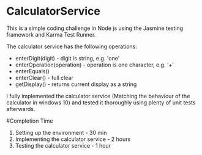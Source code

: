 # CalculatorService

This is a simple coding challenge in Node js using the Jasmine testing framework and Karma Test Runner.

The calculator service has the following operations:

- enterDigit(digit) - digit is string, e.g. 'one' 
- enterOperation(operation) - operation is one character, e.g. '+' 
- enterEquals() 
- enterClear() - full clear 
- getDisplay() - returns current display as a string

I fully implemented the calculator service (Matching the behaviour of the calculator in windows 10) and tested it thoroughly using plenty of unit tests afterwards.

#Completion Time

1. Setting up the environment - 30 min
2. Implementing the calculator service - 2 hours 
3. Testing the calculator service - 1 hour
